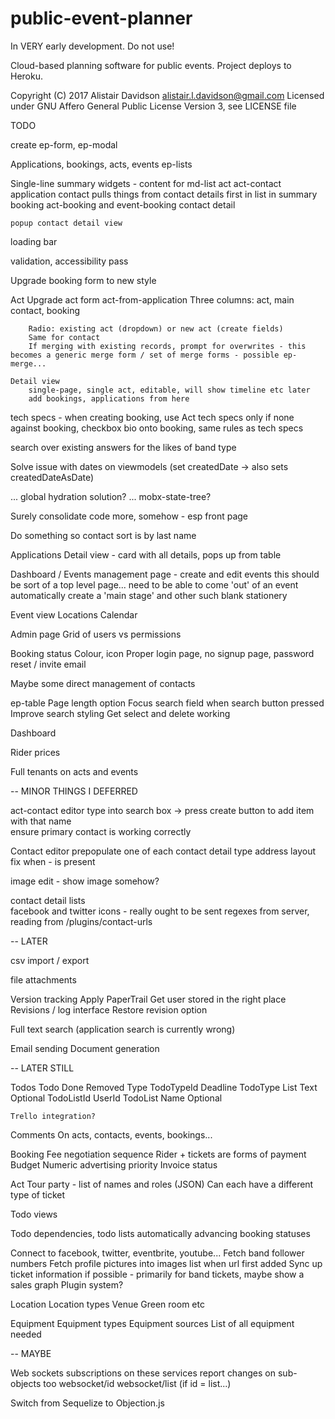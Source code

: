 # public-event-planner

In VERY early development. Do not use!

Cloud-based planning software for public events. Project deploys to Heroku. 

Copyright (C) 2017 Alistair Davidson <alistair.l.davidson@gmail.com>
Licensed under GNU Affero General Public License Version 3, see LICENSE file

TODO

create ep-form, ep-modal

Applications, bookings, acts, events ep-lists

Single-line summary widgets - content for md-list
    act
    act-contact
    application
    contact
        pulls things from contact details
        first in list in summary
    booking
        act-booking and event-booking
    contact detail

    popup contact detail view

loading bar

validation, accessibility pass

Upgrade booking form to new style

Act
    Upgrade act form
    act-from-application
        Three columns: act, main contact, booking

        Radio: existing act (dropdown) or new act (create fields)
        Same for contact
        If merging with existing records, prompt for overwrites - this becomes a generic merge form / set of merge forms - possible ep-merge...

    Detail view 
        single-page, single act, editable, will show timeline etc later
        add bookings, applications from here

tech specs - when creating booking, use Act tech specs only if none against booking, checkbox
bio onto booking, same rules as tech specs


search over existing answers for the likes of band type

Solve issue with dates on viewmodels (set createdDate -> also sets createdDateAsDate)

... global hydration solution?
    ... mobx-state-tree?

Surely consolidate code more, somehow - esp front page

Do something so contact sort is by last name

Applications
    Detail view - card with all details, pops up from table 

Dashboard / Events management page - create and edit events
    this should be sort of a top level page... need to be able to come 'out' of an event
    automatically create a 'main stage' and other such blank stationery

Event view
    Locations
    Calendar

Admin page
    Grid of users vs permissions

Booking status
    Colour, icon
Proper login page, no signup page, password reset / invite email

Maybe some direct management of contacts

ep-table
    Page length option
    Focus search field when search button pressed
    Improve search styling
    Get select and delete working

Dashboard

Rider prices

Full tenants on acts and events

-- MINOR THINGS I DEFERRED

act-contact editor
    type into search box -> press create button to add item with that name    
    ensure primary contact is working correctly

Contact editor
    prepopulate one of each contact detail type
    address layout fix when - is present

image edit - show image somehow?

contact detail lists    
    facebook and twitter icons - really ought to be sent regexes from server, reading from /plugins/contact-urls

-- LATER

csv import / export 

file attachments

Version tracking
    Apply PaperTrail
        Get user stored in the right place
        Revisions / log interface
        Restore revision option

Full text search (application search is currently wrong)

Email sending
Document generation

-- LATER STILL

Todos
    Todo
        Done
        Removed
        Type
        TodoTypeId
        Deadline
    TodoType
        List
        Text
        Optional
        TodoListId
        UserId
    TodoList
        Name
        Optional

    Trello integration?

Comments
    On acts, contacts, events, bookings...

Booking
    Fee negotiation sequence
        Rider + tickets are forms of payment
    Budget
    Numeric advertising priority
    Invoice status

Act
    Tour party - list of names and roles (JSON)
    Can each have a different type of ticket

Todo views

Todo dependencies, todo lists automatically advancing booking statuses

Connect to facebook, twitter, eventbrite, youtube...
    Fetch band follower numbers
    Fetch profile pictures into images list when url first added
    Sync up ticket information if possible - primarily for band tickets, maybe show a sales graph
    Plugin system?

Location
    Location types
        Venue
        Green room
        etc

Equipment
    Equipment types
    Equipment sources
    List of all equipment needed

-- MAYBE

Web sockets subscriptions on these services report changes on sub-objects too
    websocket/id
    websocket/list (if id = list...)

Switch from Sequelize to Objection.js
